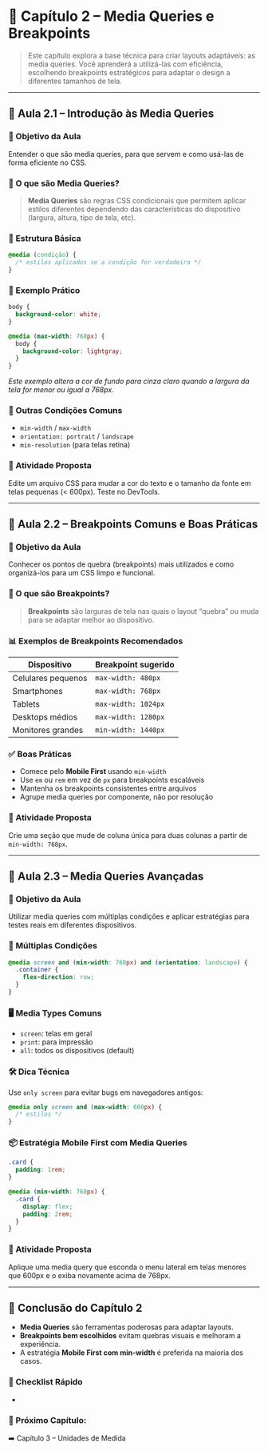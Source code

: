 # 📘 Capítulo 2 – Media Queries e Breakpoints

> Este capítulo explora a base técnica para criar layouts adaptáveis: as media queries. Você aprenderá a utilizá-las com eficiência, escolhendo breakpoints estratégicos para adaptar o design a diferentes tamanhos de tela.

---

## 📗 Aula 2.1 – Introdução às Media Queries

### 🎯 Objetivo da Aula

Entender o que são media queries, para que servem e como usá-las de forma eficiente no CSS.

### 📖 O que são Media Queries?

> **Media Queries** são regras CSS condicionais que permitem aplicar estilos diferentes dependendo das características do dispositivo (largura, altura, tipo de tela, etc).

### 🧩 Estrutura Básica

```css
@media (condição) {
  /* estilos aplicados se a condição for verdadeira */
}
```

### 🧠 Exemplo Prático

```css
body {
  background-color: white;
}

@media (max-width: 768px) {
  body {
    background-color: lightgray;
  }
}
```

*Este exemplo altera a cor de fundo para cinza claro quando a largura da tela for menor ou igual a 768px.*

### 🔎 Outras Condições Comuns

- `min-width` / `max-width`
- `orientation: portrait` / `landscape`
- `min-resolution` (para telas retina)

### 🧪 Atividade Proposta

Edite um arquivo CSS para mudar a cor do texto e o tamanho da fonte em telas pequenas (< 600px). Teste no DevTools.

---

## 📗 Aula 2.2 – Breakpoints Comuns e Boas Práticas

### 🎯 Objetivo da Aula

Conhecer os pontos de quebra (breakpoints) mais utilizados e como organizá-los para um CSS limpo e funcional.

### 📏 O que são Breakpoints?

> **Breakpoints** são larguras de tela nas quais o layout “quebra” ou muda para se adaptar melhor ao dispositivo.

### 📊 Exemplos de Breakpoints Recomendados

| Dispositivo        | Breakpoint sugerido |
| ------------------ | ------------------- |
| Celulares pequenos | `max-width: 480px`  |
| Smartphones        | `max-width: 768px`  |
| Tablets            | `max-width: 1024px` |
| Desktops médios    | `max-width: 1280px` |
| Monitores grandes  | `min-width: 1440px` |

### ✅ Boas Práticas

- Comece pelo **Mobile First** usando `min-width`
- Use `em` ou `rem` em vez de `px` para breakpoints escaláveis
- Mantenha os breakpoints consistentes entre arquivos
- Agrupe media queries por componente, não por resolução

### 🧪 Atividade Proposta

Crie uma seção que mude de coluna única para duas colunas a partir de `min-width: 768px`.

---

## 📗 Aula 2.3 – Media Queries Avançadas

### 🎯 Objetivo da Aula

Utilizar media queries com múltiplas condições e aplicar estratégias para testes reais em diferentes dispositivos.

### 🧠 Múltiplas Condições

```css
@media screen and (min-width: 768px) and (orientation: landscape) {
  .container {
    flex-direction: row;
  }
}
```

### 🖥️ Media Types Comuns

- `screen`: telas em geral
- `print`: para impressão
- `all`: todos os dispositivos (default)

### 🛠️ Dica Técnica

Use `only screen` para evitar bugs em navegadores antigos:

```css
@media only screen and (max-width: 600px) {
  /* estilos */
}
```

### 📦 Estratégia Mobile First com Media Queries

```css
.card {
  padding: 1rem;
}

@media (min-width: 768px) {
  .card {
    display: flex;
    padding: 2rem;
  }
}
```

### 🧪 Atividade Proposta

Aplique uma media query que esconda o menu lateral em telas menores que 600px e o exiba novamente acima de 768px.

---

## 📌 Conclusão do Capítulo 2

- **Media Queries** são ferramentas poderosas para adaptar layouts.
- **Breakpoints bem escolhidos** evitam quebras visuais e melhoram a experiência.
- A estratégia **Mobile First com min-width** é preferida na maioria dos casos.

### 🧠 Checklist Rápido

-

### 📎 Próximo Capítulo:

➡️ Capítulo 3 – Unidades de Medida

